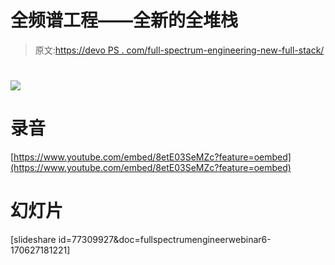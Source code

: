 # 全频谱工程——全新的全堆栈

> 原文:[https://devo PS . com/full-spectrum-engineering-new-full-stack/](https://devops.com/full-spectrum-engineering-new-full-stack/)

# ![](../Images/3c6c16d34d16320ca9be04a1595a3b28.png)

# 录音

[https://www.youtube.com/embed/8etE03SeMZc?feature=oembed](https://www.youtube.com/embed/8etE03SeMZc?feature=oembed)

# 幻灯片

[slideshare id=77309927&doc=fullspectrumengineerwebinar6-170627181221]
